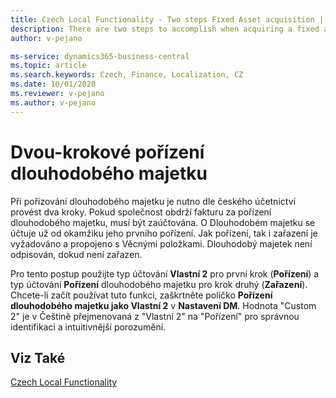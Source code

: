 ```yaml
---
title: Czech Local Functionality - Two steps Fixed Asset acquisition | Microsoft Docs
description: There are two steps to accomplish when acquiring a fixed asset in Czech accounting. This function describes them.
author: v-pejano

ms-service: dynamics365-business-central
ms.topic: article
ms.search.keywords: Czech, Finance, Localization, CZ
ms.date: 10/01/2020
ms.reviewer: v-pejano
ms.author: v-pejano
---
```


# Dvou-krokové pořízení dlouhodobého majetku

Při pořizování dlouhodobého majetku je nutno dle českého účetnictví provést dva kroky. Pokud společnost obdrží fakturu za pořízení dlouhodobého majetku, musí být zaúčtována. O Dlouhodobém majetku se účtuje už od okamžiku jeho prvního pořízení. Jak pořízení, tak i zařazení je vyžadováno a propojeno s Věcnými položkami. Dlouhodobý majetek není odpisován, dokud není zařazen.

Pro tento postup použijte typ účtování **Vlastní 2** pro první krok (**Pořízení**) a typ účtování **Pořízení** dlouhodobého majetku pro krok druhý (**Zařazení**). Chcete-li začít používat tuto funkci, zaškrtněte políčko **Pořízení dlouhodobého majetku jako Vlastní 2** v **Nastavení DM**.
Hodnota "Custom 2" je v Češtině přejmenovaná z "Vlastní 2" na "Pořízení" pro správnou identifikaci a intuitivnější porozumění.

## Viz Také

[Czech Local Functionality](czech-local-functionality.md)
